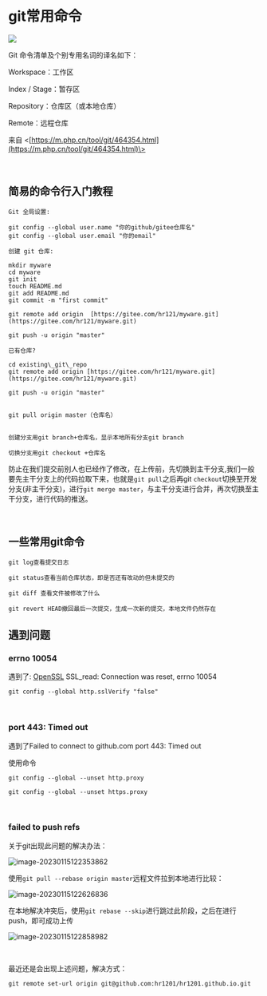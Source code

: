 # git常用命令


![](https://cdn.jsdelivr.net/gh/hr1201/img@main/imgs/202308282113993.png)



Git 命令清单及个别专用名词的译名如下：

Workspace：工作区

Index / Stage：暂存区

Repository：仓库区（或本地仓库）

Remote：远程仓库


来自 <[https://m.php.cn/tool/git/464354.html](https://m.php.cn/tool/git/464354.html)\>

<br/>


## 简易的命令行入门教程
```shell
Git 全局设置:

git config --global user.name "你的github/gitee仓库名"
git config --global user.email "你的email"

创建 git 仓库:

mkdir myware
cd myware
git init
touch README.md
git add README.md
git commit -m "first commit"

git remote add origin  [https://gitee.com/hr121/myware.git](https://gitee.com/hr121/myware.git)

git push -u origin "master"

已有仓库?

cd existing\_git\_repo
git remote add origin [https://gitee.com/hr121/myware.git](https://gitee.com/hr121/myware.git)

git push -u origin "master"


git pull origin master（仓库名）


创建分支用git branch+仓库名，显示本地所有分支git branch

切换分支用git checkout +仓库名
```

防止在我们提交前别人也已经作了修改，在上传前，先切换到主干分支,我们一般要先主干分支上的代码拉取下来，也就是`git pull`之后再git `checkout`切换至开发分支(非主干分支)，进行`git merge master`，与主干分支进行合并，再次切换至主干分支，进行代码的推送。


<br/>

## 一些常用git命令
```shell
git log查看提交日志

git status查看当前仓库状态，即是否还有改动的但未提交的

git diff 查看文件被修改了什么

git revert HEAD撤回最后一次提交，生成一次新的提交，本地文件仍然存在

```

## 遇到问题

### errno 10054
遇到了: [OpenSSL](https://so.csdn.net/so/search?q=OpenSSL&spm=1001.2101.3001.7020) SSL\_read: Connection was reset, errno 10054

```shell
git config --global http.sslVerify "false"
```

<br/>

### port 443: Timed out
遇到了Failed to connect to github.com port 443: Timed out

使用命令
```shell
git config --global --unset http.proxy

git config --global --unset https.proxy
```

<br/>

### failed to push refs
关于git出现此问题的解决办法：

![image-20230115122353862](https://cdn.jsdelivr.net/gh/hr1201/img@main/imgs/image-20230115122353862.png)



使用`git pull --rebase origin master`远程文件拉到本地进行比较：

![image-20230115122626836](https://cdn.jsdelivr.net/gh/hr1201/img@main/imgs/image-20230115122626836.png)



在本地解决冲突后，使用`git rebase --skip`进行跳过此阶段，之后在进行push，即可成功上传

![image-20230115122858982](https://cdn.jsdelivr.net/gh/hr1201/img@main/imgs/image-20230115122858982.png)

<br/>

最近还是会出现上述问题，解决方式：

```shell
git remote set-url origin git@github.com:hr1201/hr1201.github.io.git
```
